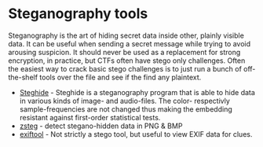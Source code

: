 # Steganography tools

Steganography is the art of hiding secret data inside other, plainly visible data. It can be useful when sending a secret message while trying to avoid arousing suspicion. It should never be used as a replacement for strong encryption, in practice, but CTFs often have stego only challenges. Often the easiest way to crack basic stego challenges is to just run a bunch of off-the-shelf tools over the file and see if the find any plaintext.

* [Steghide](http://steghide.sourceforge.net) - Steghide is a steganography program that is able to hide data in various kinds of image- and audio-files. The color- respectivly sample-frequencies are not changed thus making the embedding resistant against first-order statistical tests.
* [zsteg](https://github.com/zed-0xff/zsteg) - detect stegano-hidden data in PNG & BMP
* [exiftool](https://sno.phy.queensu.ca/~phil/exiftool/) - Not strictly a stego tool, but useful to view EXIF data for clues.
